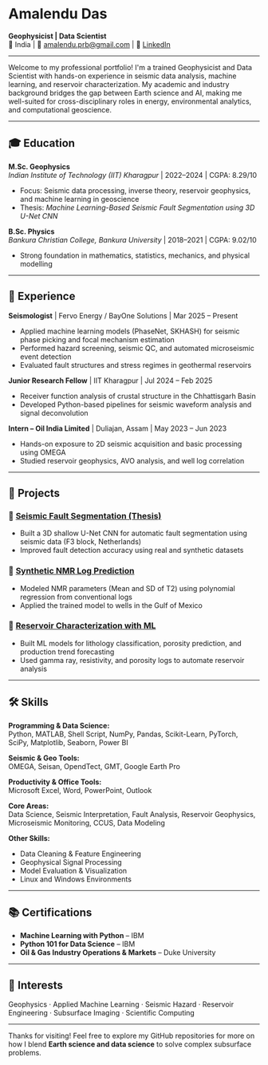 # Amalendu Das  
**Geophysicist | Data Scientist**  
📍 India | 📧 amalendu.prb@gmail.com | 🔗 [LinkedIn](https://linkedin.com/in/amalendu-das-366a70215)

---

Welcome to my professional portfolio! I'm a trained Geophysicist and Data Scientist with hands-on experience in seismic data analysis, machine learning, and reservoir characterization. My academic and industry background bridges the gap between Earth science and AI, making me well-suited for cross-disciplinary roles in energy, environmental analytics, and computational geoscience.

---

## 🎓 Education

**M.Sc. Geophysics**  
*Indian Institute of Technology (IIT) Kharagpur* | 2022–2024 | CGPA: 8.29/10  
- Focus: Seismic data processing, inverse theory, reservoir geophysics, and machine learning in geoscience  
- Thesis: *Machine Learning-Based Seismic Fault Segmentation using 3D U-Net CNN*

**B.Sc. Physics**  
*Bankura Christian College, Bankura University* | 2018–2021 | CGPA: 9.02/10  
- Strong foundation in mathematics, statistics, mechanics, and physical modelling

---

## 💼 Experience

**Seismologist** | Fervo Energy / BayOne Solutions | Mar 2025 – Present  
- Applied machine learning models (PhaseNet, SKHASH) for seismic phase picking and focal mechanism estimation  
- Performed hazard screening, seismic QC, and automated microseismic event detection  
- Evaluated fault structures and stress regimes in geothermal reservoirs

**Junior Research Fellow** | IIT Kharagpur | Jul 2024 – Feb 2025  
- Receiver function analysis of crustal structure in the Chhattisgarh Basin  
- Developed Python-based pipelines for seismic waveform analysis and signal deconvolution

**Intern – Oil India Limited** | Duliajan, Assam | May 2023 – Jun 2023  
- Hands-on exposure to 2D seismic acquisition and basic processing using OMEGA  
- Studied reservoir geophysics, AVO analysis, and well log correlation

---

## 🔬 Projects

### 🔹 [Seismic Fault Segmentation (Thesis)](https://github.com/Amalendu17)
- Built a 3D shallow U-Net CNN for automatic fault segmentation using seismic data (F3 block, Netherlands)  
- Improved fault detection accuracy using real and synthetic datasets  

### 🔹 [Synthetic NMR Log Prediction](https://github.com/Amalendu17/Synthetic_NMR_Develop.git)
- Modeled NMR parameters (Mean and SD of T2) using polynomial regression from conventional logs  
- Applied the trained model to wells in the Gulf of Mexico

### 🔹 [Reservoir Characterization with ML](https://github.com/Amalendu17/Reservoir_Characterization_ML.git)
- Built ML models for lithology classification, porosity prediction, and production trend forecasting  
- Used gamma ray, resistivity, and porosity logs to automate reservoir analysis

---

## 🛠️ Skills

**Programming & Data Science:**  
Python, MATLAB, Shell Script, NumPy, Pandas, Scikit-Learn, PyTorch, SciPy, Matplotlib, Seaborn, Power BI  

**Seismic & Geo Tools:**  
OMEGA, Seisan, OpendTect, GMT, Google Earth Pro  

**Productivity & Office Tools:**  
Microsoft Excel, Word, PowerPoint, Outlook

**Core Areas:**  
Data Science, Seismic Interpretation, Fault Analysis, Reservoir Geophysics, Microseismic Monitoring, CCUS, Data Modeling  

**Other Skills:**  
- Data Cleaning & Feature Engineering  
- Geophysical Signal Processing  
- Model Evaluation & Visualization  
- Linux and Windows Environments

---

## 📚 Certifications

- **Machine Learning with Python** – IBM  
- **Python 101 for Data Science** – IBM  
- **Oil & Gas Industry Operations & Markets** – Duke University

---

## 🧭 Interests

Geophysics · Applied Machine Learning · Seismic Hazard · Reservoir Engineering · Subsurface Imaging · Scientific Computing

---

Thanks for visiting! Feel free to explore my GitHub repositories for more on how I blend **Earth science and data science** to solve complex subsurface problems.
